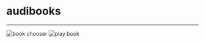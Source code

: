 # audibooks

------------
![book chooser](https://github.com/BestintheVerse/audibooks/Images/book_chooser.png)
![play book](https://github.com/BestintheVerse/audibooks/Images/play_book.png)
